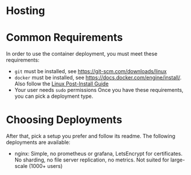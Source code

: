 # Hosting
# Common Requirements
In order to use the container deployment, you must meet these requirements:
- ``git`` must be installed, see https://git-scm.com/downloads/linux
- ``docker`` must be installed, see https://docs.docker.com/engine/install/. Also follow the [Linux Post-Install Guide](https://docs.docker.com/engine/install/linux-postinstall/)
- Your user needs ``sudo`` permissions
Once you have these requirements, you can pick a deployment type.

# Choosing Deployments
After that, pick a setup you prefer and follow its readme. The following deployments are available:
- nginx: Simple, no prometheus or grafana, LetsEncrypt for certificates. No sharding, no file server replication, no metrics. Not suited for large-scale (1000+ users)
